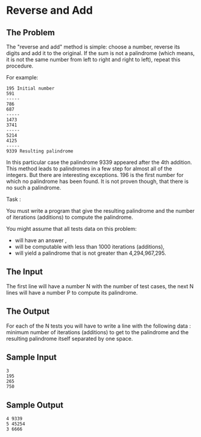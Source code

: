 # Reverse and Add #
## The Problem ##

The "reverse and add" method is simple: choose a number, reverse its digits and add it to the original. If the sum is not a palindrome (which means, it is not the same number from left to right and right to left), repeat this procedure.  

For example:   

``` 
195 Initial number 
591 
----- 
786 
687 
----- 
1473 
3741 
----- 
5214 
4125 
----- 
9339 Resulting palindrome
```


In this particular case the palindrome 9339 appeared after the 4th addition. This method leads to palindromes in a few step for almost all of the integers. But there are interesting exceptions. 196 is the first number for which no palindrome has been found. It is not proven though, that there is no such a palindrome.  

Task :   

You must write a program that give the resulting palindrome and the number of iterations (additions) to compute the palindrome.

You might assume that all tests data on this problem:   

- will have an answer , 
- will be computable with less than 1000 iterations (additions), 
- will yield a palindrome that is not greater than 4,294,967,295. 
 

## The Input ##

The first line will have a number N with the number of test cases, the next N lines will have a number P to compute its palindrome.  

## The Output ##

For each of the N tests you will have to write a line with the following data : minimum number of iterations (additions) to get to the palindrome and the resulting palindrome itself separated by one space.
 
## Sample Input ##
```
3
195
265
750
```

## Sample Output ##
```
4 9339 
5 45254 
3 6666
```